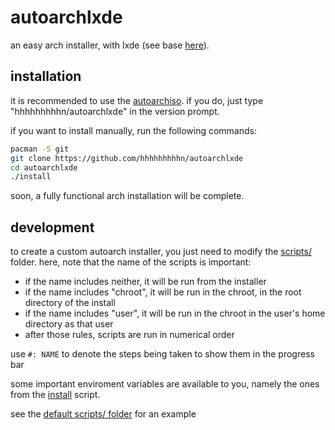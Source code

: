 # autoarchlxde
an easy arch installer, with lxde (see base [here](https://github.com/hhhhhhhhhn/autoarch)).

## installation
it is recommended to use the [autoarchiso](https://github.com/hhhhhhhhhn/autoarchiso).
if you do, just type "hhhhhhhhhn/autoarchlxde" in the version prompt.

if you want to install manually, run the following commands:

```bash
pacman -S git
git clone https://github.com/hhhhhhhhhn/autoarchlxde
cd autoarchlxde
./install
```

soon, a fully functional arch installation will be complete.

## development
to create a custom autoarch installer, you just need to modify the [scripts/](./scripts) folder.
here, note that the name of the scripts is important:

- if the name includes neither, it will be run from the installer
- if the name includes "chroot", it will be run in the chroot, in the root directory of the install
- if the name includes "user", it will be run in the chroot in the user's home directory as that user
- after those rules, scripts are run in numerical order

use `#: NAME` to denote the steps being taken to show them in the progress bar

some important enviroment variables are available to you,
namely the ones from the [install](./install) script.

see the [default scripts/ folder](./scripts) for an example
